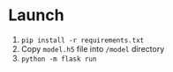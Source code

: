 # Launch
1. `pip install -r requirements.txt`
2. Copy `model.h5` file into `/model` directory
3. `python -m flask run`